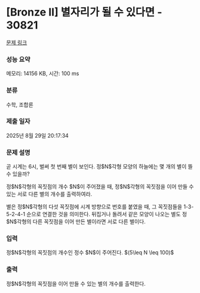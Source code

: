 # [Bronze II] 별자리가 될 수 있다면 - 30821 

[문제 링크](https://www.acmicpc.net/problem/30821) 

### 성능 요약

메모리: 14156 KB, 시간: 100 ms

### 분류

수학, 조합론

### 제출 일자

2025년 8월 29일 20:17:34

### 문제 설명

<p>곧 시계는 6시, 벌써 첫 번째 별이 보인다. 정$N$각형 모양의 하늘에는 몇 개의 별이 뜰 수 있을까?</p>

<p>정$N$각형의 꼭짓점의 개수 $N$이 주어졌을 때, 정$N$각형의 꼭짓점을 이어 만들 수 있는 서로 다른 별의 개수를 출력하여라.</p>

<p>별은 정$N$각형의 다섯 꼭짓점에 시계 방향으로 번호를 붙였을 때, 그 꼭짓점들을 1-3-5-2-4-1 순으로 연결한 것을 의미한다. 뒤집거나 돌려서 같은 모양이 나오는 별도 정$N$각형의 다른 꼭짓점을 이어 만든 별이라면 서로 다른 별이다.</p>

### 입력 

 <p>정$N$각형의 꼭짓점의 개수인 정수 $N$이 주어진다. $(5\leq N \leq 100)$</p>

### 출력 

 <p>정$N$각형의 꼭짓점을 이어 만들 수 있는 별의 개수를 출력한다.</p>

